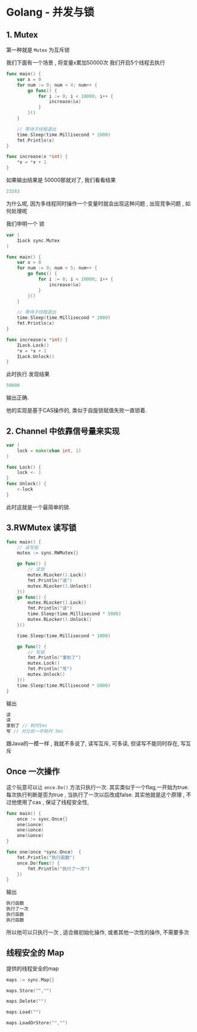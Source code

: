 # Golang - 并发与锁

## 1. Mutex

第一种就是 `Mutex` 为互斥锁

我们下面有一个场景 , 将变量x累加50000次 我们开启5个线程去执行

```go
func main() {
	var x = 0
	for num := 0; num < 4; num++ {
		go func() {
			for i := 0; i < 10000; i++ {
				increase(&x)
			}
		}()
	}

	// 等待子线程退出
	time.Sleep(time.Millisecond * 2000)
	fmt.Println(x)
}

func increase(x *int) {
	*x = *x + 1
}
```

如果输出结果是 50000那就对了, 我们看看结果

```java
23283
```

为什么呢, 因为多线程同时操作一个变量时就会出现这种问题 , 出现竞争问题  , 如何处理呢

我们申明一个 锁

```go
var (
	ILock sync.Mutex
)

func main() {
	var x = 0
	for num := 0; num < 5; num++ {
		go func() {
			for i := 0; i < 10000; i++ {
				increase(&x)
			}
		}()
	}

	// 等待子线程退出
	time.Sleep(time.Millisecond * 2000)
	fmt.Println(x)
}

func increase(x *int) {
	ILock.Lock()
	*x = *x + 1
	ILock.Unlock()
}
```

此时执行 发现结果

```go
50000
```

输出正确. 

他的实现是基于CAS操作的, 类似于自旋锁赋值失败一直锁着. 



## 2. Channel 中依靠信号量来实现

```go
var (
	lock = make(chan int, 1)
)

func Lock() {
	lock <- 1
}
func Unlock() {
	<-lock
}
```

此时这就是一个最简单的锁.

## 3.RWMutex 读写锁



```go
func main() {
	// 读写锁
	mutex := sync.RWMutex{}

	go func() {
		// 读锁
		mutex.RLocker().Lock()
		fmt.Println("读")
		mutex.RLocker().Unlock()
	}()
	go func() {
		mutex.RLocker().Lock()
		fmt.Println("读")
		time.Sleep(time.Millisecond * 5000)
		mutex.RLocker().Unlock()
	}()

	time.Sleep(time.Millisecond * 1000)

	go func() {
		// 写锁
		fmt.Println("拿到了")
		mutex.Lock()
		fmt.Println("写")
		mutex.Unlock()
	}()
	time.Sleep(time.Millisecond * 6000)
}
```

输出

```go
读
读
拿到了 // 耗时1ms
写 // 对比前一步耗时 5ms
```



跟Java的一模一样 , 我就不多说了, 读写互斥, 可多读, 但读写不能同时存在, 写互斥



## Once  一次操作

这个玩意可以让 `once.Do()` 方法只执行一次.  其实类似于一个flag,一开始为true.  每次执行判断是否为true , 当执行了一次以后改成false. 其实他就是这个原理 , 不过他使用了cas , 保证了线程安全性, 

```go
func main() {
	once := sync.Once{}
	one(&once)
	one(&once)
	one(&once)
}

func one(once *sync.Once)  {
	fmt.Println("执行函数")
	once.Do(func() {
		fmt.Println("执行了一次")
	})
}
```

输出

```go
执行函数
执行了一次
执行函数
执行函数
```

所以他可以只执行一次  , 适合做初始化操作, 或者其他一次性的操作, 不需要多次



## 线程安全的 Map

提供的线程安全的map

```go
maps := sync.Map{}

maps.Store("","")

maps.Delete("")

maps.Load("")

maps.LoadOrStore("","")
```





